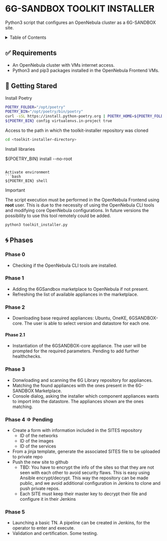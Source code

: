 # 6G-SANDBOX TOOLKIT INSTALLER

Python3 script that configures an OpenNebula cluster as a 6G-SANDBOX site. 

<details>
<summary>Table of Contents</summary>

- [6G-SANDBOX TOOLKIT INSTALLER](#6g-sandbox-toolkit-installer)
  - [:white\_check\_mark: Requirements](#white_check_mark-requirements)
  - [:rocket: Getting Stared](#rocket-getting-stared)
  - [:cyclone: Phases](#cyclone-phases)
    - [Phase 0](#phase-0)
    - [Phase 1](#phase-1)
    - [Phase 2](#phase-2)
    - [Phase 3](#phase-3)
    - [Phase 4 =\> Pending](#phase-4--pending)
    - [Phase 5](#phase-5)

</details>

## :white_check_mark: Requirements

- An OpenNebula cluster with VMs internet access.
- Python3 and pip3 packages installed in the OpenNebula Frontend VMs.

## :rocket: Getting Stared

Install Poetry

```bash
POETRY_FOLDER="/opt/poetry"
POETRY_BIN="/opt/poetry/bin/poetry"
curl -sSL https://install.python-poetry.org | POETRY_HOME=${POETRY_FOLDER} python3 -
${POETRY_BIN} config virtualenvs.in-project true
```

Access to the path in which the toolkit-installer repository was cloned 

```bash
cd <toolkit-installer-directory>
```

Install libraries

${POETRY_BIN} install --no-root
```

Activate environment
```bash
${POETRY_BIN} shell
```

> [!IMPORTANT]
> The script execution must be performed in the OpenNebula Frontend using **root** user. This is due to the necessity of using the OpenNebula CLI tools and modifying core OpenNebula configurations. In future versions the possibility to use this tool remotely could be added.

```bash
python3 toolkit_installer.py
```

## :cyclone: Phases

### Phase 0

- Checking if the OpenNebula CLI tools are installed.

### Phase 1

- Adding the 6GSandbox marketplace to OpenNebula if not present.
- Refreshing the list of available appliances in the marketplace.

### Phase 2

- Downloading base required appliances: Ubuntu, OneKE, 6GSANDBOX-core. The user is able to select version and datastore for each one.

#### Phase 2.1 <!-- omit in toc -->

- Instantiation of the 6GSANDBOX-core appliance. The user will be prompted for the required parameters. Pending to add further healthchecks.

### Phase 3

- Donwloading and scanning the 6G Library repository for appliances.
- Matching the found appliances with the ones present in the 6G-SANDBOX Marketplace.
- Console dialog, asking the installer which component appliances  wants to import into the datastore. The appliances shown are the ones matching.

### Phase 4 => Pending

- Create a form with information included in the SITES repository
  - ID of the networks
  - ID of the images
  - ID of the services
- From a jinja template, generate the associated SITES file to be uploaded to private repo
- Push the new site to github
  - TBD: You have to encrypt the info of the sites so that they are not seen with each other to avoid security flaws. This is easy using Ansible encrypt/decrypt. This way the repository can be made public, and we avoid additional configuration in Jenkins to clone and push private repos.
  - Each SITE must keep their master key to decrypt their file and configure it in their Jenkins

### Phase 5

- Launching a basic TN. A pipeline can be created in Jenkins, for the operator to enter and execute.
- Validation and certification. Some testing.